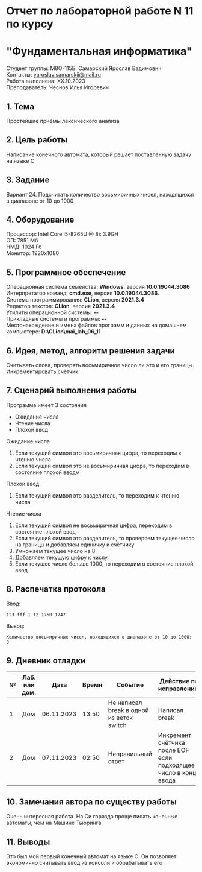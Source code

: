 # Отчет по лабораторной работе N 11 по курсу
# "Фундаментальная информатика"

Студент группы: M8О-115Б, Самарский Ярослав Вадимович\
Контакты: yaroslav.samarskij@mail.ru \
Работа выполнена: ХХ.10.2023\
Преподаватель: Чеснов Илья Игоревич

## 1. Тема

Простейшие приёмы лексического анализа

## 2. Цель работы

Написание конечного автомата, который решает поставленную задачу на языке C

## 3. Задание

Вариант 24. Подсчитать количество восьмиричных чисел, находящихся в диапазоне от 10 до 1000

## 4. Оборудование

Процессор: Intel Core i5-8265U @ 8x 3.9GH\
ОП: 7851 Мб\
НМД: 1024 Гб\
Монитор: 1920x1080

## 5. Программное обеспечение

Операционная система семейства: **Windows**, версия **10.0.19044.3086**\
Интерпретатор команд: **cmd.exe**, версия **10.0.19044.3086**.\
Система программирования: **CLion**, версия **2021.3.4**\
Редактор текстов: **CLion**, версия **2021.3.4**\
Утилиты операционной системы: **--**\
Прикладные системы и программы: **--**\
Местонахождение и имена файлов программ и данных на домашнем компьютере: **D:\\CLion\\mai_lab_06_11**

## 6. Идея, метод, алгоритм решения задачи

Считывать слова, проверять восьмиричное число ли это и его границы. Инкрементировать счётчик

## 7. Сценарий выполнения работы

Программа имеет 3 состояния
- Ожидание числа
- Чтение числа
- Плохой ввод

Ожидание числа
1. Если текущий символ это восьмиричная цифра, то переходим к чтению числа
2. Если текущий символ это не восьмиричная цифра, то переходим в состояние плохой вводм

Плохой ввод
1. Если текущий символ это разделитель, то переходим к чтению числа

Чтение числа
1. Если текущий символ не восьмиричная цифра, переходим в состояние плохой ввод
2. Если текущий символ это разделитель, то проверяем текущее число на границы и добавляем единичку к счётчику 
3. Умножаем текущее число на 8
4. Добавляем текущую цифру к числу
5. Если текущее число больше 1000, то переходим в состояние плохой ввод

## 8. Распечатка протокола

Ввод:
```
123 fff 1 12 1750 1747
```
Вывод:
```
Количество восьмиричных чисел, находящихся в диапазоне от 10 до 1000: 3

```

## 9. Дневник отладки

| № | Лаб. или дом. | Дата       | Время     | Событие                                  | Действие по исправлению                                          | Примечание     |
|---|---------------|------------|-----------|------------------------------------------|------------------------------------------------------------------|----------------|
|1  | Дом           | 06.11.2023 | 13:50     | Не написал break в одной из веток switch | Написал break                                                    | Совсем забыл про break|
|2  | Дом           | 07.11.2023 | 02:50     | Неправильный ответ                       | Инкремент счётчика после EOF если подходящее число в конце ввода | Python к такому не готовил|

## 10. Замечания автора по существу работы

Очень интересная работа. На Си гораздо проще писать конечные автоматы, чем на Машине Тьюринга

## 11. Выводы

Это был мой первый конечный автомат на языке C. Он позволяет экономично считывать ввод из консоли и обрабатывать его

